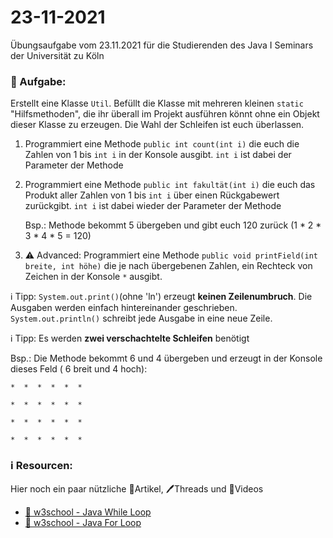 # 23-11-2021
Übungsaufgabe vom 23.11.2021 für die Studierenden des Java I Seminars der Universität zu Köln


### 📝 Aufgabe:

Erstellt eine Klasse ```Util```. Befüllt die Klasse mit mehreren kleinen ```static``` "Hilfsmethoden", die ihr überall im Projekt ausführen könnt ohne ein Objekt dieser Klasse zu erzeugen. Die Wahl der Schleifen ist euch überlassen.

1. Programmiert eine Methode ```public int count(int i)``` die euch die Zahlen von 1 bis ```int i``` in der Konsole ausgibt.  ```int i``` ist dabei der Parameter der Methode

2. Programmiert eine Methode ```public int fakultät(int i)``` die euch das Produkt aller Zahlen von 1  bis ```int i``` über einen Rückgabewert zurückgibt. ```int i``` ist dabei wieder der Parameter der Methode
   
   Bsp.: Methode bekommt 5 übergeben und gibt euch 120 zurück (1 * 2 * 3 * 4 * 5 = 120)
 
3. ⚠️ Advanced: Programmiert eine Methode ```public void printField(int breite, int höhe)``` die je nach übergebenen Zahlen, ein Rechteck von Zeichen in der Konsole ```*``` ausgibt.

 ℹ️ Tipp: ```System.out.print()```(ohne 'ln') erzeugt **keinen Zeilenumbruch**. Die Ausgaben werden einfach hintereinander geschrieben.
```System.out.println()``` schreibt jede Ausgabe in eine neue Zeile.

 ℹ️ Tipp: Es werden **zwei verschachtelte Schleifen** benötigt

Bsp.: Die Methode bekommt 6 und 4 übergeben und erzeugt in der Konsole dieses Feld ( 6 breit und 4 hoch):

```*  *  *  *  *  * ```

```*  *  *  *  *  * ```

```*  *  *  *  *  * ```

```*  *  *  *  *  * ```





### ℹ️ Resourcen:
Hier noch ein paar nützliche 📃Artikel, 🖊️Threads und 🎥Videos

- [📃  w3school - Java While Loop](https://www.w3schools.com/java/java_while_loop.asp)
- [📃 w3school - Java For Loop](https://www.w3schools.com/java/java_for_loop.asp)
